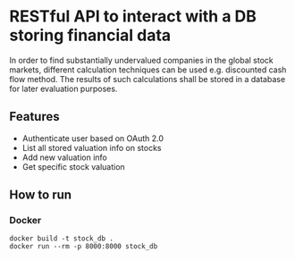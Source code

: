 # RESTful API to interact with a DB storing financial data
In order to find substantially undervalued companies in the global stock markets, different calculation techniques can be used e.g. discounted cash flow method. The results of such calculations shall be stored in a database for later evaluation purposes.
## Features
- Authenticate user based on OAuth 2.0
- List all stored valuation info on stocks
- Add new valuation info
- Get specific stock valuation
## How to run
### Docker
```
docker build -t stock_db .
docker run --rm -p 8000:8000 stock_db
```